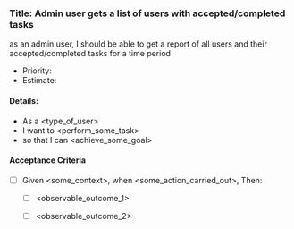 ### Title: Admin user gets a list of users with accepted/completed tasks
as an admin user, I should be able to get a report of all users and their accepted/completed tasks for a time period
- Priority:
- Estimate:
#### Details:
- As a <type_of_user>
- I want to <perform_some_task>
- so that I can <achieve_some_goal>
#### Acceptance Criteria
- [ ] Given <some_context>, when <some_action_carried_out>, Then:
  - [ ] <observable_outcome_1>
  - [ ] <observable_outcome_2>
  